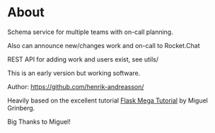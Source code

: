 # About

Schema service for multiple teams with on-call planning.

Also can announce new/changes work and on-call to Rocket.Chat

REST API for adding work and users exist, see utils/

This is an early version but working software.

Author: https://github.com/henrik-andreasson/

Heavily based on the excellent tutorial  [Flask Mega Tutorial](https://blog.miguelgrinberg.com/post/the-flask-mega-tutorial-part-i-hello-world) by Miguel Grinberg.

Big Thanks to Miguel!
